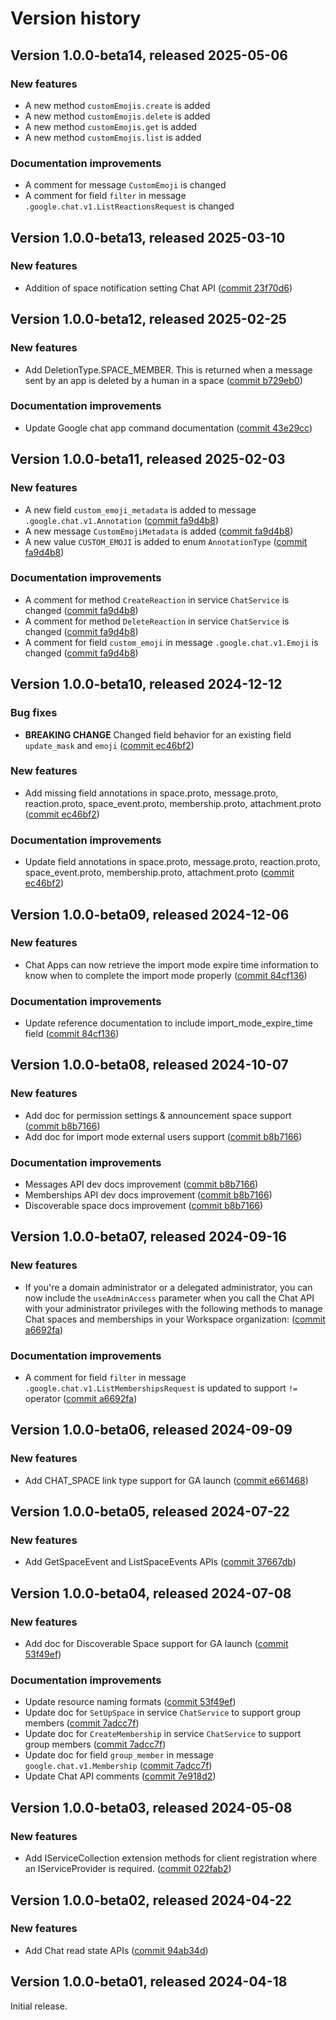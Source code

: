 # Version history

## Version 1.0.0-beta14, released 2025-05-06

### New features

- A new method `customEmojis.create` is added
- A new method `customEmojis.delete` is added
- A new method `customEmojis.get` is added
- A new method `customEmojis.list` is added

### Documentation improvements

- A comment for message `CustomEmoji` is changed
- A comment for field `filter` in message `.google.chat.v1.ListReactionsRequest` is changed

## Version 1.0.0-beta13, released 2025-03-10

### New features

- Addition of space notification setting Chat API ([commit 23f70d6](https://github.com/googleapis/google-cloud-dotnet/commit/23f70d6164fbe14f2ea12ceb349f06bfa141a717))

## Version 1.0.0-beta12, released 2025-02-25

### New features

- Add DeletionType.SPACE_MEMBER. This is returned when a message sent by an app is deleted by a human in a space ([commit b729eb0](https://github.com/googleapis/google-cloud-dotnet/commit/b729eb04fba00bc1013ba4e534537354c25e1698))

### Documentation improvements

- Update Google chat app command documentation ([commit 43e29cc](https://github.com/googleapis/google-cloud-dotnet/commit/43e29cc276ad371ab5446e6f8f30be819e34c357))

## Version 1.0.0-beta11, released 2025-02-03

### New features

- A new field `custom_emoji_metadata` is added to message `.google.chat.v1.Annotation` ([commit fa9d4b8](https://github.com/googleapis/google-cloud-dotnet/commit/fa9d4b85f0c329104fbc3dc113aca785b7808803))
- A new message `CustomEmojiMetadata` is added ([commit fa9d4b8](https://github.com/googleapis/google-cloud-dotnet/commit/fa9d4b85f0c329104fbc3dc113aca785b7808803))
- A new value `CUSTOM_EMOJI` is added to enum `AnnotationType` ([commit fa9d4b8](https://github.com/googleapis/google-cloud-dotnet/commit/fa9d4b85f0c329104fbc3dc113aca785b7808803))

### Documentation improvements

- A comment for method `CreateReaction` in service `ChatService` is changed ([commit fa9d4b8](https://github.com/googleapis/google-cloud-dotnet/commit/fa9d4b85f0c329104fbc3dc113aca785b7808803))
- A comment for method `DeleteReaction` in service `ChatService` is changed ([commit fa9d4b8](https://github.com/googleapis/google-cloud-dotnet/commit/fa9d4b85f0c329104fbc3dc113aca785b7808803))
- A comment for field `custom_emoji` in message `.google.chat.v1.Emoji` is changed ([commit fa9d4b8](https://github.com/googleapis/google-cloud-dotnet/commit/fa9d4b85f0c329104fbc3dc113aca785b7808803))

## Version 1.0.0-beta10, released 2024-12-12

### Bug fixes

- **BREAKING CHANGE** Changed field behavior for an existing field `update_mask` and `emoji` ([commit ec46bf2](https://github.com/googleapis/google-cloud-dotnet/commit/ec46bf2c127a0367e182b8e90874911d2a3f5635))

### New features

- Add missing field annotations in space.proto, message.proto, reaction.proto, space_event.proto, membership.proto, attachment.proto ([commit ec46bf2](https://github.com/googleapis/google-cloud-dotnet/commit/ec46bf2c127a0367e182b8e90874911d2a3f5635))

### Documentation improvements

- Update field annotations in space.proto, message.proto, reaction.proto, space_event.proto, membership.proto, attachment.proto ([commit ec46bf2](https://github.com/googleapis/google-cloud-dotnet/commit/ec46bf2c127a0367e182b8e90874911d2a3f5635))

## Version 1.0.0-beta09, released 2024-12-06

### New features

- Chat Apps can now retrieve the import mode expire time information to know when to complete the import mode properly ([commit 84cf136](https://github.com/googleapis/google-cloud-dotnet/commit/84cf1362823ea53928baf9fef663c439b07b93e9))

### Documentation improvements

- Update reference documentation to include import_mode_expire_time field ([commit 84cf136](https://github.com/googleapis/google-cloud-dotnet/commit/84cf1362823ea53928baf9fef663c439b07b93e9))

## Version 1.0.0-beta08, released 2024-10-07

### New features

- Add doc for permission settings & announcement space support ([commit b8b7166](https://github.com/googleapis/google-cloud-dotnet/commit/b8b71669b657a6e3ac77fa31d0daa1568bd85d9c))
- Add doc for import mode external users support ([commit b8b7166](https://github.com/googleapis/google-cloud-dotnet/commit/b8b71669b657a6e3ac77fa31d0daa1568bd85d9c))

### Documentation improvements

- Messages API dev docs improvement ([commit b8b7166](https://github.com/googleapis/google-cloud-dotnet/commit/b8b71669b657a6e3ac77fa31d0daa1568bd85d9c))
- Memberships API dev docs improvement ([commit b8b7166](https://github.com/googleapis/google-cloud-dotnet/commit/b8b71669b657a6e3ac77fa31d0daa1568bd85d9c))
- Discoverable space docs improvement ([commit b8b7166](https://github.com/googleapis/google-cloud-dotnet/commit/b8b71669b657a6e3ac77fa31d0daa1568bd85d9c))

## Version 1.0.0-beta07, released 2024-09-16

### New features

- If you're a domain administrator or a delegated administrator, you can now include the `useAdminAccess` parameter when you call the Chat API with your administrator privileges with the following methods to manage Chat spaces and memberships in your Workspace organization: ([commit a6692fa](https://github.com/googleapis/google-cloud-dotnet/commit/a6692fa38db1a6e484574a834a8abc797fdc12e8))

### Documentation improvements

- A comment for field `filter` in message `.google.chat.v1.ListMembershipsRequest` is updated to support `!=` operator ([commit a6692fa](https://github.com/googleapis/google-cloud-dotnet/commit/a6692fa38db1a6e484574a834a8abc797fdc12e8))

## Version 1.0.0-beta06, released 2024-09-09

### New features

- Add CHAT_SPACE link type support for GA launch ([commit e661468](https://github.com/googleapis/google-cloud-dotnet/commit/e661468ce2b7ec57d3cd786a88ead2eac14c792e))

## Version 1.0.0-beta05, released 2024-07-22

### New features

- Add GetSpaceEvent and ListSpaceEvents APIs ([commit 37667db](https://github.com/googleapis/google-cloud-dotnet/commit/37667db3e7134f0078b46e111d7e77b2f30ad9ed))

## Version 1.0.0-beta04, released 2024-07-08

### New features

- Add doc for Discoverable Space support for GA launch ([commit 53f49ef](https://github.com/googleapis/google-cloud-dotnet/commit/53f49ef7973638ab3f0674d798b5954d2d4cdbec))

### Documentation improvements

- Update resource naming formats ([commit 53f49ef](https://github.com/googleapis/google-cloud-dotnet/commit/53f49ef7973638ab3f0674d798b5954d2d4cdbec))
- Update doc for `SetUpSpace` in service `ChatService` to support group members ([commit 7adcc7f](https://github.com/googleapis/google-cloud-dotnet/commit/7adcc7f70326dfb264e842517a58dc55d93aaf28))
- Update doc for `CreateMembership` in service `ChatService` to support group members ([commit 7adcc7f](https://github.com/googleapis/google-cloud-dotnet/commit/7adcc7f70326dfb264e842517a58dc55d93aaf28))
- Update doc for field `group_member` in message `google.chat.v1.Membership` ([commit 7adcc7f](https://github.com/googleapis/google-cloud-dotnet/commit/7adcc7f70326dfb264e842517a58dc55d93aaf28))
- Update Chat API comments ([commit 7e918d2](https://github.com/googleapis/google-cloud-dotnet/commit/7e918d2509424db1abedac60741c2d9237587343))

## Version 1.0.0-beta03, released 2024-05-08

### New features

- Add IServiceCollection extension methods for client registration where an IServiceProvider is required. ([commit 022fab2](https://github.com/googleapis/google-cloud-dotnet/commit/022fab203f28fb9c608972af7f8b83f571ae5694))

## Version 1.0.0-beta02, released 2024-04-22

### New features

- Add Chat read state APIs ([commit 94ab34d](https://github.com/googleapis/google-cloud-dotnet/commit/94ab34d8db819b9c954e5c1948a7e3a280883afb))

## Version 1.0.0-beta01, released 2024-04-18

Initial release.
